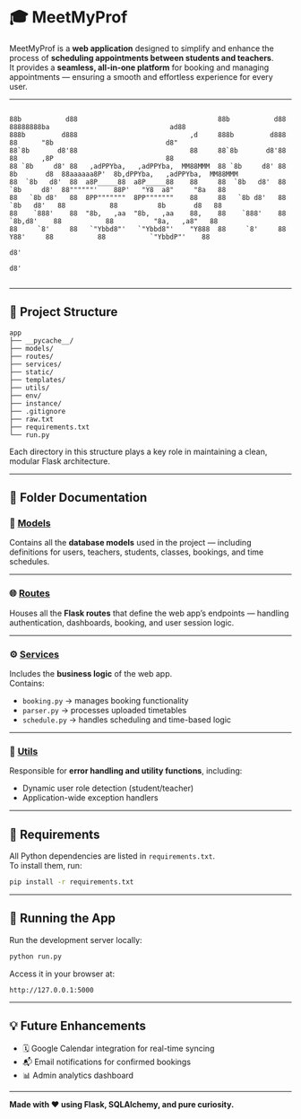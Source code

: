 # 🎓 MeetMyProf

MeetMyProf is a **web application** designed to simplify and enhance the process of **scheduling appointments between students and teachers**.  
It provides a **seamless, all-in-one platform** for booking and managing appointments — ensuring a smooth and effortless experience for every user.

---

```
                                                                                                                              
88b           d88                                   88b           d88               88888888ba                              ad88  
888b         d888                            ,d     888b         d888               88      "8b                            d8"    
88`8b       d8'88                            88     88`8b       d8'88               88      ,8P                            88     
88 `8b     d8' 88   ,adPPYba,   ,adPPYba,  MM88MMM  88 `8b     d8' 88  8b       d8  88aaaaaa8P'  8b,dPPYba,   ,adPPYba,  MM88MMM  
88  `8b   d8'  88  a8P_____88  a8P_____88    88     88  `8b   d8'  88  `8b     d8'  88""""""'    88P'   "Y8  a8"     "8a   88     
88   `8b d8'   88  8PP"""""""  8PP"""""""    88     88   `8b d8'   88   `8b   d8'   88           88          8b       d8   88     
88    `888'    88  "8b,   ,aa  "8b,   ,aa    88,    88    `888'    88    `8b,d8'    88           88          "8a,   ,a8"   88     
88     `8'     88   `"Ybbd8"'   `"Ybbd8"'    "Y888  88     `8'     88      Y88'     88           88           `"YbbdP"'    88     
                                                                           d8'                                                    
                                                                          d8'
                                                                                     
```

---

## 🧩 Project Structure

```
app
├── __pycache__/
├── models/
├── routes/
├── services/
├── static/
├── templates/
├── utils/
├── env/
├── instance/
├── .gitignore
├── raw.txt
├── requirements.txt
└── run.py
```

Each directory in this structure plays a key role in maintaining a clean, modular Flask architecture.

---

## 📘 Folder Documentation

### 🧱 [Models](app/models/README.md)
Contains all the **database models** used in the project — including definitions for users, teachers, students, classes, bookings, and time schedules.

---

### 🌐 [Routes](app/routes/README.md)
Houses all the **Flask routes** that define the web app’s endpoints — handling authentication, dashboards, booking, and user session logic.

---

### ⚙️ [Services](app/services/README.md)
Includes the **business logic** of the web app.  
Contains:
- `booking.py` → manages booking functionality  
- `parser.py` → processes uploaded timetables  
- `schedule.py` → handles scheduling and time-based logic  

---

### 🧰 [Utils](app/utils/README.md)
Responsible for **error handling and utility functions**, including:
- Dynamic user role detection (student/teacher)  
- Application-wide exception handlers  

---

## 🧾 Requirements
All Python dependencies are listed in `requirements.txt`.  
To install them, run:
```bash
pip install -r requirements.txt
```

---

## 🚀 Running the App
Run the development server locally:
```bash
python run.py
```

Access it in your browser at:
```
http://127.0.0.1:5000
```

---

## 💡 Future Enhancements
- 🗓️ Google Calendar integration for real-time syncing  
- 📬 Email notifications for confirmed bookings  
- 📊 Admin analytics dashboard  

---

**Made with ❤️ using Flask, SQLAlchemy, and pure curiosity.**







     
